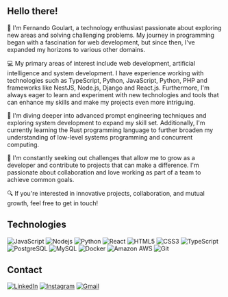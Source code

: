 ## Hello there!

👋 I'm Fernando Goulart, a technology enthusiast passionate about exploring new areas and solving challenging problems. My journey in programming began with a fascination for web development, but since then, I've expanded my horizons to various other domains.

💻 My primary areas of interest include web development, artificial intelligence and system development. I have experience working with technologies such as TypeScript, Python, JavaScript, Python, PHP and frameworks like NestJS, Node.js, Django and React.js. Furthermore, I'm always eager to learn and experiment with new technologies and tools that can enhance my skills and make my projects even more intriguing.

🌱 I'm diving deeper into advanced prompt engineering techniques and exploring system development to expand my skill set. Additionally, I'm currently learning the Rust programming language to further broaden my understanding of low-level systems programming and concurrent computing.

🚀 I'm constantly seeking out challenges that allow me to grow as a developer and contribute to projects that can make a difference. I'm passionate about collaboration and love working as part of a team to achieve common goals.

🔍 If you're interested in innovative projects, collaboration, and mutual growth, feel free to get in touch!

## Technologies

![JavaScript](https://img.shields.io/badge/-JavaScript-black?style=flat-square&logo=javascript)
![Nodejs](https://img.shields.io/badge/-Nodejs-black?style=flat-square&logo=Node.js)
![Python](https://img.shields.io/badge/-Python-black?style=flat-square&logo=Python)
![React](https://img.shields.io/badge/-React-black?style=flat-square&logo=react)
![HTML5](https://img.shields.io/badge/-HTML5-E34F26?style=flat-square&logo=html5&logoColor=white)
![CSS3](https://img.shields.io/badge/-CSS3-1572B6?style=flat-square&logo=css3)
![TypeScript](https://img.shields.io/badge/-TypeScript-007ACC?style=flat-square&logo=typescript)
![PostgreSQL](https://img.shields.io/badge/-PostgreSQL-336791?style=flat-square&logo=postgresql)
![MySQL](https://img.shields.io/badge/-MySQL-black?style=flat-square&logo=mysql)
![Docker](https://img.shields.io/badge/-Docker-black?style=flat-square&logo=docker)
![Amazon AWS](https://img.shields.io/badge/Amazon%20AWS-232F3E?style=flat-square&logo=amazon-aws)
![Git](https://img.shields.io/badge/-Git-black?style=flat-square&logo=git)

## Contact

[![LinkedIn](https://img.shields.io/badge/LinkedIn-0077B5?style=for-the-badge&logo=linkedin&logoColor=white)](https://www.linkedin.com/in/fernando-p-goulart)
[![Instagram](https://img.shields.io/badge/Instagram-E4405F?style=for-the-badge&logo=instagram&logoColor=white)](https://www.instagram.com/fernando.pgoulart)
[![Gmail](https://img.shields.io/badge/Gmail-D14836?style=for-the-badge&logo=gmail&logoColor=white)](mailto:fernandogoul7@gmail.com)
